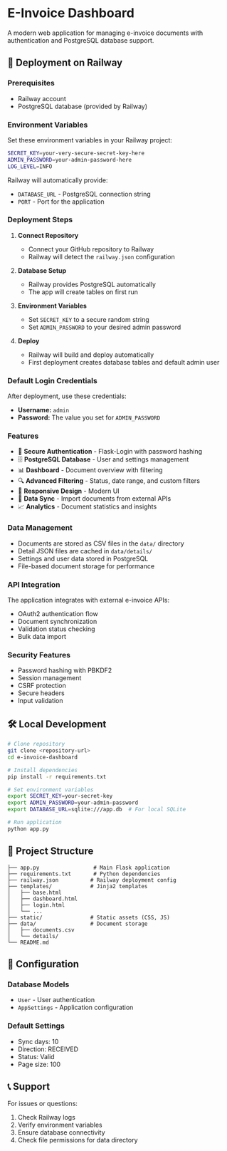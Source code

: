 # E-Invoice Dashboard

A modern web application for managing e-invoice documents with authentication and PostgreSQL database support.

## 🚀 Deployment on Railway

### Prerequisites
- Railway account
- PostgreSQL database (provided by Railway)

### Environment Variables

Set these environment variables in your Railway project:

```bash
SECRET_KEY=your-very-secure-secret-key-here
ADMIN_PASSWORD=your-admin-password-here
LOG_LEVEL=INFO
```

Railway will automatically provide:
- `DATABASE_URL` - PostgreSQL connection string
- `PORT` - Port for the application

### Deployment Steps

1. **Connect Repository**
   - Connect your GitHub repository to Railway
   - Railway will detect the `railway.json` configuration

2. **Database Setup**
   - Railway provides PostgreSQL automatically
   - The app will create tables on first run

3. **Environment Variables**
   - Set `SECRET_KEY` to a secure random string
   - Set `ADMIN_PASSWORD` to your desired admin password

4. **Deploy**
   - Railway will build and deploy automatically
   - First deployment creates database tables and default admin user

### Default Login Credentials

After deployment, use these credentials:
- **Username:** `admin`
- **Password:** The value you set for `ADMIN_PASSWORD`

### Features

- 🔐 **Secure Authentication** - Flask-Login with password hashing
- 🗄️ **PostgreSQL Database** - User and settings management
- 📊 **Dashboard** - Document overview with filtering
- 🔍 **Advanced Filtering** - Status, date range, and custom filters
- 📱 **Responsive Design** - Modern UI
- 🔄 **Data Sync** - Import documents from external APIs
- 📈 **Analytics** - Document statistics and insights

### Data Management

- Documents are stored as CSV files in the `data/` directory
- Detail JSON files are cached in `data/details/`
- Settings and user data stored in PostgreSQL
- File-based document storage for performance

### API Integration

The application integrates with external e-invoice APIs:
- OAuth2 authentication flow
- Document synchronization
- Validation status checking
- Bulk data import

### Security Features

- Password hashing with PBKDF2
- Session management
- CSRF protection
- Secure headers
- Input validation

## 🛠️ Local Development

```bash
# Clone repository
git clone <repository-url>
cd e-invoice-dashboard

# Install dependencies
pip install -r requirements.txt

# Set environment variables
export SECRET_KEY=your-secret-key
export ADMIN_PASSWORD=your-admin-password
export DATABASE_URL=sqlite:///app.db  # For local SQLite

# Run application
python app.py
```

## 📁 Project Structure

```
├── app.py                 # Main Flask application
├── requirements.txt       # Python dependencies
├── railway.json          # Railway deployment config
├── templates/            # Jinja2 templates
│   ├── base.html
│   ├── dashboard.html
│   ├── login.html
│   └── ...
├── static/               # Static assets (CSS, JS)
├── data/                 # Document storage
│   ├── documents.csv
│   └── details/
└── README.md
```

## 🔧 Configuration

### Database Models
- `User` - User authentication
- `AppSettings` - Application configuration

### Default Settings
- Sync days: 10
- Direction: RECEIVED
- Status: Valid
- Page size: 100

## 📞 Support

For issues or questions:
1. Check Railway logs
2. Verify environment variables
3. Ensure database connectivity
4. Check file permissions for data directory
